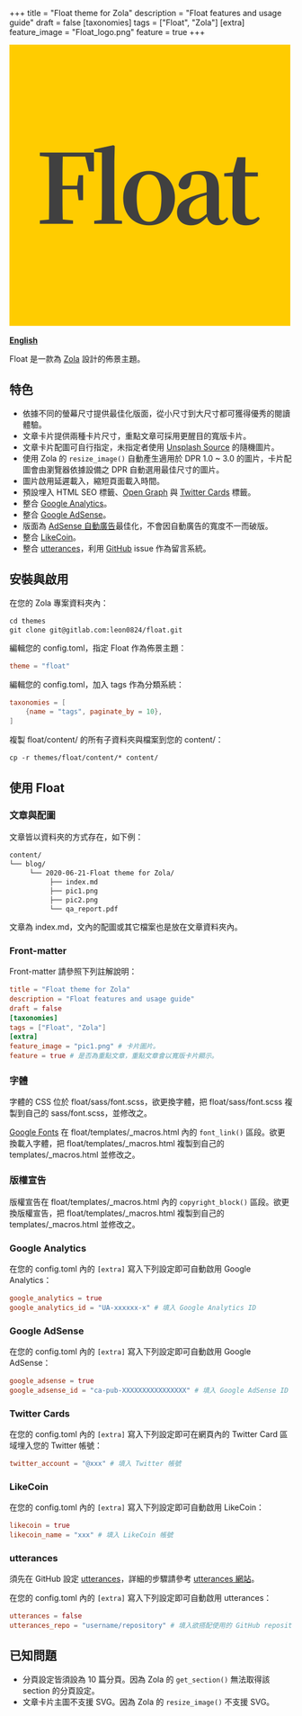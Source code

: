 +++
title = "Float theme for Zola"
description = "Float features and usage guide"
draft = false
[taxonomies]
tags = ["Float", "Zola"]
[extra]
feature_image = "Float_logo.png"
feature = true
+++

![Float](Float_logo.png)

**[English](/en/blog/float-theme-for-zola/)**

Float 是一款為 [Zola](https://www.getzola.org/) 設計的佈景主題。

## 特色

- 依據不同的螢幕尺寸提供最佳化版面，從小尺寸到大尺寸都可獲得優秀的閱讀體驗。
- 文章卡片提供兩種卡片尺寸，重點文章可採用更醒目的寬版卡片。
- 文章卡片配圖可自行指定，未指定者使用 [Unsplash Source](https://source.unsplash.com/) 的隨機圖片。
- 使用 Zola 的 `resize_image()` 自動產生適用於 DPR 1.0 ~ 3.0 的圖片，卡片配圖會由瀏覽器依據設備之 DPR 自動選用最佳尺寸的圖片。
- 圖片啟用延遲載入，縮短頁面載入時間。
- 預設埋入 HTML SEO 標籤、[Open Graph](https://ogp.me/) 與 [Twitter Cards](https://developer.twitter.com/en/docs/tweets/optimize-with-cards/overview/abouts-cards) 標籤。
- 整合 [Google Analytics](https://analytics.google.com/)。
- 整合 [Google AdSense](https://adsense.google.com/)。
- 版面為 [AdSense 自動廣告](https://support.google.com/adsense/answer/9261306)最佳化，不會因自動廣告的寬度不一而破版。
- 整合 [LikeCoin](https://like.co/)。
- 整合 [utterances](https://utteranc.es/)，利用 [GitHub](https://github.com/) issue 作為留言系統。

## 安裝與啟用

在您的 Zola 專案資料夾內：

```shell
cd themes
git clone git@gitlab.com:leon0824/float.git
```

編輯您的 config.toml，指定 Float 作為佈景主題：

```TOML
theme = "float"
```

編輯您的 config.toml，加入 tags 作為分類系統：

```TOML
taxonomies = [
    {name = "tags", paginate_by = 10},
]
```

複製 float/content/ 的所有子資料夾與檔案到您的 content/：

```shell
cp -r themes/float/content/* content/
```

## 使用 Float

### 文章與配圖

文章皆以資料夾的方式存在，如下例：

```
content/
└── blog/
     └── 2020-06-21-Float theme for Zola/
          ├── index.md
          ├── pic1.png
          ├── pic2.png
          └── qa_report.pdf
```

文章為 index.md，文內的配圖或其它檔案也是放在文章資料夾內。

### Front-matter

Front-matter 請參照下列註解說明：

```TOML
title = "Float theme for Zola"
description = "Float features and usage guide"
draft = false
[taxonomies]
tags = ["Float", "Zola"]
[extra]
feature_image = "pic1.png" # 卡片圖片。
feature = true # 是否為重點文章，重點文章會以寬版卡片顯示。
```

### 字體

字體的 CSS 位於 float/sass/font.scss，欲更換字體，把 float/sass/font.scss 複製到自己的 sass/font.scss，並修改之。

[Google Fonts](https://fonts.google.com/) 在 float/templates/_macros.html 內的 `font_link()` 區段。欲更換載入字體，把 float/templates/_macros.html 複製到自己的 templates/_macros.html 並修改之。


### 版權宣告

版權宣告在 float/templates/_macros.html 內的 `copyright_block()` 區段。欲更換版權宣告，把 float/templates/_macros.html 複製到自己的 templates/_macros.html 並修改之。

### Google Analytics

在您的 config.toml 內的 `[extra]` 寫入下列設定即可自動啟用 Google Analytics：

```TOML
google_analytics = true
google_analytics_id = "UA-xxxxxx-x" # 填入 Google Analytics ID
```

### Google AdSense

在您的 config.toml 內的 `[extra]` 寫入下列設定即可自動啟用 Google AdSense：

```TOML
google_adsense = true
google_adsense_id = "ca-pub-XXXXXXXXXXXXXXXX" # 填入 Google AdSense ID
```

### Twitter Cards

在您的 config.toml 內的 `[extra]` 寫入下列設定即可在網頁內的 Twitter Card 區域埋入您的 Twitter 帳號：

```TOML
twitter_account = "@xxx" # 填入 Twitter 帳號
```

### LikeCoin

在您的 config.toml 內的 `[extra]` 寫入下列設定即可自動啟用 LikeCoin：

```TOML
likecoin = true
likecoin_name = "xxx" # 填入 LikeCoin 帳號
```

### utterances

須先在 GitHub 設定 [utterances](https://github.com/apps/utterances)，詳細的步驟請參考 [utterances 網站](https://utteranc.es/)。

在您的 config.toml 內的 `[extra]` 寫入下列設定即可自動啟用 utterances：

```TOML
utterances = false
utterances_repo = "username/repository" # 填入欲搭配使用的 GitHub repository。
```

## 已知問題

- 分頁設定皆須設為 10 篇分頁。因為 Zola 的 `get_section()` 無法取得該 section 的分頁設定。
- 文章卡片主圖不支援 SVG。因為 Zola 的 `resize_image()` 不支援 SVG。
